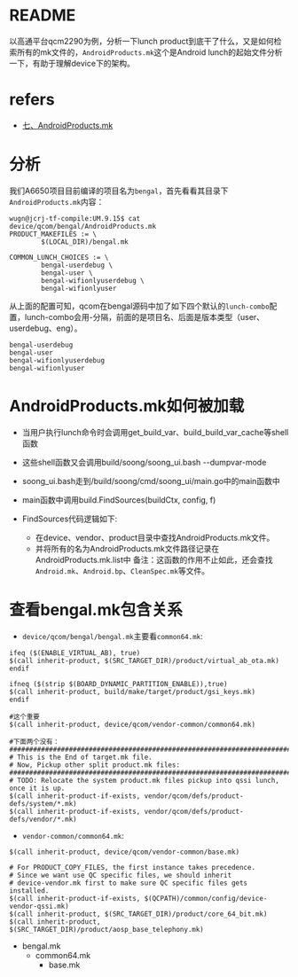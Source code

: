 # README

以高通平台qcm2290为例，分析一下lunch product到底干了什么，又是如何检索所有的mk文件的，`AndroidProducts.mk`这个是Android lunch的起始文件分析一下，有助于理解device下的架构。

# refers

* [七、AndroidProducts.mk](https://blog.csdn.net/daoshuti/article/details/108513784)

# 分析

我们A6650项目目前编译的项目名为`bengal`，首先看看其目录下`AndroidProducts.mk`内容：
```shell
wugn@jcrj-tf-compile:UM.9.15$ cat device/qcom/bengal/AndroidProducts.mk
PRODUCT_MAKEFILES := \
        $(LOCAL_DIR)/bengal.mk

COMMON_LUNCH_CHOICES := \
        bengal-userdebug \
        bengal-user \
        bengal-wifionlyuserdebug \
        bengal-wifionlyuser
```

从上面的配置可知，qcom在bengal源码中加了如下四个默认的`lunch-combo`配置，lunch-combo会用-分隔，前面的是项目名、后面是版本类型（user、userdebug、eng）。
```shell
bengal-userdebug 
bengal-user 
bengal-wifionlyuserdebug 
bengal-wifionlyuser
```

# AndroidProducts.mk如何被加载

* 当用户执行lunch命令时会调用get_build_var、build_build_var_cache等shell函数
* 这些shell函数又会调用build/soong/soong_ui.bash --dumpvar-mode
* soong_ui.bash走到/build/soong/cmd/soong_ui/main.go中的main函数中
* main函数中调用build.FindSources(buildCtx, config, f)

* FindSources代码逻辑如下:
  * 在device、vendor、product目录中查找AndroidProducts.mk文件。
  * 并将所有的名为AndroidProducts.mk文件路径记录在AndroidProducts.mk.list中
备注：这函数的作用不止如此，还会查找`Android.mk`、`Android.bp`、`CleanSpec.mk`等文件。

# 查看bengal.mk包含关系

* `device/qcom/bengal/bengal.mk`主要看`common64.mk`:
```shell
ifeq ($(ENABLE_VIRTUAL_AB), true)
$(call inherit-product, $(SRC_TARGET_DIR)/product/virtual_ab_ota.mk)
endif

ifneq ($(strip $(BOARD_DYNAMIC_PARTITION_ENABLE)),true)
$(call inherit-product, build/make/target/product/gsi_keys.mk)
endif

#这个重要
$(call inherit-product, device/qcom/vendor-common/common64.mk)

#下面两个没有：
###################################################################################
# This is the End of target.mk file.
# Now, Pickup other split product.mk files:
###################################################################################
# TODO: Relocate the system product.mk files pickup into qssi lunch, once it is up.
$(call inherit-product-if-exists, vendor/qcom/defs/product-defs/system/*.mk)
$(call inherit-product-if-exists, vendor/qcom/defs/product-defs/vendor/*.mk)
```

* `vendor-common/common64.mk`:
```shell
$(call inherit-product, device/qcom/vendor-common/base.mk)

# For PRODUCT_COPY_FILES, the first instance takes precedence.
# Since we want use QC specific files, we should inherit
# device-vendor.mk first to make sure QC specific files gets installed.
$(call inherit-product-if-exists, $(QCPATH)/common/config/device-vendor-qssi.mk)
$(call inherit-product, $(SRC_TARGET_DIR)/product/core_64_bit.mk)
$(call inherit-product, $(SRC_TARGET_DIR)/product/aosp_base_telephony.mk)
```

* bengal.mk
  * common64.mk
    * base.mk
